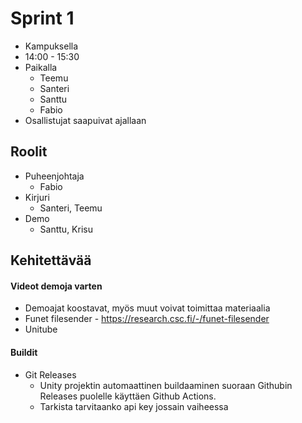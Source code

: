 # Sprint 1

- Kampuksella
- 14:00 - 15:30
- Paikalla
  - Teemu
  - Santeri
  - Santtu
  - Fabio
- Osallistujat saapuivat ajallaan

## Roolit
- Puheenjohtaja
  - Fabio
- Kirjuri
  - Santeri, Teemu
- Demo
  - Santtu, Krisu

## Kehitettävää

#### Videot demoja varten
- Demoajat koostavat, myös muut voivat toimittaa materiaalia
- Funet filesender - https://research.csc.fi/-/funet-filesender
- Unitube
#### Buildit
- Git Releases
  - Unity projektin automaattinen buildaaminen suoraan Githubin Releases puolelle käyttäen Github Actions.
  - Tarkista tarvitaanko api key jossain vaiheessa

